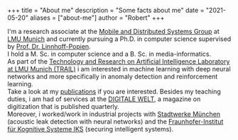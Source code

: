 +++
title = "About me"
description = "Some facts about me"
date = "2021-05-20"
aliases = ["about-me"]
author = "Robert"
+++

I'm a research associate at the [Mobile and Distributed Systems Group](http://www.mobile.ifi.lmu.de/) at [LMU Munich](https://www.lmu.com) and currently pursuing a Ph.D. in computer science supervised by [Prof. Dr. Linnhoff-Popien](https://www.mobile.ifi.lmu.de/team/claudia-linnhoff-popien/).  
I hold a M. Sc. in computer science and a B. Sc. in media-informatics.  
As part of the  [Technology and Research on Artificial Intelligence Laboratory at LMU Munich (TRAIL)](http://www.mobile.ifi.lmu.de/ai-lab/) i am interested in machine learning with deep neural networks and more specifically in anomaly detection and reinforcement learning.  
Take a look at my [publications](https://scholar.google.de/citations?user=mSalzCEAAAAJ) if you are interested. Besides my teaching duties, i am had of services at the [DIGITALE WELT](https://digitaleweltmagazin.de/), a magazine on digitization that is published quarterly.  
Moreover, i worked/work in industrial projects with [Stadtwerke München](https://www.swm.de/) (acoustic leak detection with neural networks) and the [Fraunhofer-Institut für Kognitive Systeme IKS](https://www.iks.fraunhofer.de/) (securing intelligent systems).